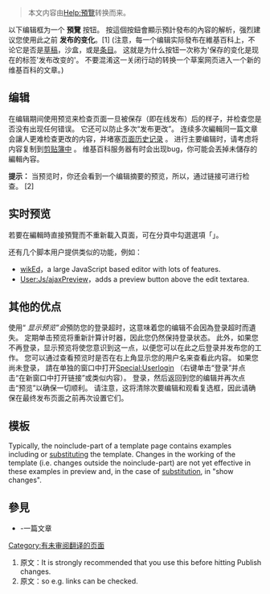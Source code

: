 > 本文内容由[Help:預覽](https://zh.wikipedia.org/wiki/Help:預覽)转换而来。


以下编辑框为一个 **預覽** 按钮。 按這個按鈕會顯示預計發布的內容的解析，强烈建议您使用此之前 **发布的变化**。\[1\] (注意，每一个编辑实际發布在維基百科上，不论它是否是[草稿](https://zh.wikipedia.org/wiki/wikipedia:草稿名字空间 "wikilink")，沙盒，或是[条目](https://zh.wikipedia.org/wiki/wikipedia:什么是条目 "wikilink")。 这就是为什么按钮一次称为'保存的变化是现在的标签'发布改变的'。 不要混淆这一关闭行动的转换一个草案网页进入一个新的维基百科的文章。)

## 编辑

在编辑期间使用预览来检查页面一旦被保存（即在线发布）后的样子，并检查您是否没有出现任何错误。 它还可以防止多次“发布更改”。 连续多次編輯同一篇文章会讓人更难检查更改的内容，并堵塞[页面历史记录](https://zh.wikipedia.org/wiki/Help:页面历史 "wikilink") 。 进行主要编辑时，请考虑将内容复制到[剪贴簿中](../Page/剪贴板.md "wikilink") 。 维基百科服务器有时会出现bug，你可能会丟掉未儲存的編輯內容。

**提示：** 当预览时，你还会看到一个编辑摘要的预览，所以，通过链接可进行检查。 \[2\]

## 实时预览

若要在編輯時直接預覽而不重新載入頁面，可在[](https://zh.wikipedia.org/wiki/Special:参数设置#mw-prefsection-editing "wikilink")分頁中勾選選項「」。

还有几个脚本用户提供类似的功能，例如：

  - [wikEd](https://zh.wikipedia.org/wiki/:en:User:Cacycle/wikEd "wikilink")，a large JavaScript based editor with lots of features.
  - [User:Js/ajaxPreview](https://zh.wikipedia.org/wiki/:en:User:Js/ajaxPreview "wikilink")，adds a preview button above the edit textarea.

## 其他的优点

使用“ *显示预览”会*預防您的登录超时，这意味着您的编辑不会因為登录超时而遺失。 定期单击预览将重新計算计时器，因此您仍然保持登录状态。 此外，如果您不再登录，显示预览将使您意识到这一点，以便您可以在此之后登录并发布您的工作。 您可以通过查看预览时是否在右上角显示您的用户名来查看此内容。 如果您尚未登录， 請在单独的窗口中打开[Special:Userlogin](https://zh.wikipedia.org/wiki/Special:Userlogin "wikilink") （右键单击“登录”并点击“在新窗口中打开链接”或类似内容）。 登录，然后返回到您的编辑并再次点击“预览”以确保一切顺利。 请注意，这将清除次要编辑和观看复选框，因此请确保在最终发布页面之前再次设置它们。

## 模板

Typically, the noinclude-part of a template page contains examples including or [substituting](https://zh.wikipedia.org/wiki/Help:替换引用 "wikilink") the template. Changes in the working of the template (i.e. changes outside the noinclude-part) are not yet effective in these examples in preview and, in the case of [substitution](https://zh.wikipedia.org/wiki/Help:替换引用 "wikilink"), in "show changes".

## 參見

  - \-一篇文章

[Category:有未审阅翻译的页面](https://zh.wikipedia.org/wiki/Category:有未审阅翻译的页面 "wikilink")

1.  原文：It is strongly recommended that you use this before hitting Publish changes.
2.  <span data-segmentid="50" class="cx-segment">原文：so e.g. links can be checked.</span>